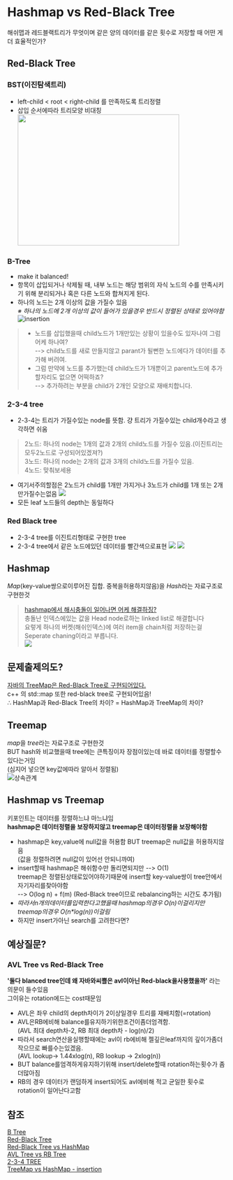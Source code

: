 # Hashmap vs Red-Black Tree
해쉬맵과 레드블랙트리가 무엇이며 같은 양의 데이터를 같은 횟수로 저장할 때 어떤 게 더 효율적인가?

## Red-Black Tree
### BST(이진탐색트리)
* left-child < root < right-child 를 만족하도록 트리정렬
* 삽입 순서에따라 트리모양 비대칭
<br><img src="http://cfile7.uf.tistory.com/image/265D7639581643112AEABA" width="370" height="300">

### B-Tree
* make it balanced! 
* 항목이 삽입되거나 삭제될 때, 내부 노드는 해당 범위의 자식 노드의 수를 만족시키기 위해 분리되거나 혹은 다른 노드와 합쳐지게 된다. <br>
* 하나의 노드는 2개 이상의 값을 가질수 있음
<br> _※ 하나의 노드에 2개 이상의 값이 들어가 있을경우 반드시 정렬된 상태로 있어야함_
![insertion](https://upload.wikimedia.org/wikipedia/commons/3/33/B_tree_insertion_example.png)
> + 노드를 삽입했을때 child노드가 1개만있는 상황이 있을수도 있자나여 그럼 어케 하나여?
> <br> --> child노드를 새로 만들지않고 parant가 될뻔한 노드에다가 데이터를 추가해 버려여. 
> + 그럼 만약에 노드를 추가했는데 child노드가 1개뿐이고 parent노드에 추가할자리도 없으면 어떡하죠?
> <br> --> 추가하려는 부분을 child가 2개인 모양으로 재배치합니다.

### 2-3-4 tree
* 2-3-4는 트리가 가질수있는 node를 뜻함. 걍 트리가 가질수있는 child개수라고 생각하면 쉬움
> 2노드: 하나의 node는 1개의 값과 2개의 child노드를 가질수 있음.(이진트리는 모두2노드로 구성되어있겠져?)
> <br> 3노드: 하나의 node는 2개의 값과 3개의 child노드를 가질수 있음.
> <br> 4노드: 맞춰보세용
* 여기서주의할점은 2노드가 child를 1개만 가지거나 3노드가 child를 1개 또는 2개만가질수는없음
![](http://cfile4.uf.tistory.com/image/194B7A574D256DC5010ABB)
* 모든 leaf 노드들의 depth는 동일하다

### Red Black tree
* 2-3-4 tree를 이진트리형태로 구현한 tree
* 2-3-4 tree에서 같은 노드에있던 데이터를 빨간색으로표현
![](https://i.imgur.com/l6r9PSD.png)
![](https://secweb.cs.odu.edu/~zeil/cs361/web/website/Lectures/avl/pages/redblacktree.gif)

## Hashmap
*Map*(key-value쌍으로이루어진 집합. 중복을허용하지않음)을 *Hash*라는 자료구조로 구현한것

> [hashmap에서 해시충돌이 일어나면 어케 해결하징?](http://odol87.tistory.com/4)
> <br> 충돌난 인덱스에있는 값을 Head node로하는 linked list로 해결합니다
> <br> 요렇게 하나의 버켓(해쉬인덱스)에 여러 item을 chain처럼 저장하는걸 Seperate chaning이라고 부릅니다.
> <br> ![](https://he-s3.s3.amazonaws.com/media/uploads/0e2c706.png)

## 문제출제의도?
[자바의 TreeMap은 Red-Black Tree로 구현되어있다.](http://grepcode.com/file/repository.grepcode.com/java/root/jdk/openjdk/6-b14/java/util/TreeMap.java)
<br> c++ 의 std::map 또한 red-black tree로 구현되어있음!
<br> ∴ HashMap과 Red-Black Tree의 차이? = HashMap과 TreeMap의 차이?

## Treemap
*map*을 *tree*라는 자료구조로 구현한것
<br> BUT hash와 비교했을때 tree에는 큰특징이자 장점이있는데 바로 데이터를 정렬할수있다는거임
<br> (심지어 넣으면 key값에따라 알아서 정렬됨)
<br> ![상속관계](http://way2java.com/wp-content/uploads/2011/12/ss.png)

## Hashmap vs Treemap
키포인트는 데이터를 정렬하느냐 마느냐임
<br> __hashmap은 데이터정렬을 보장하지않고 treemap은 데이터정렬을 보장해야함__
- hashmap은 key,value에 null값을 허용함 BUT treemap은 null값을 허용하지않음
<br>(값을 정렬하려면 null값이 있어선 안되니까여)
- insert할때 hashmap은 해쉬함수만 돌리면되지만 --> O(1) 
<br> treemap은 정렬된상태로있어야하기때문에 insert할 key-value쌍이 tree안에서 자기자리를찾아야함 
<br> --> O(log n) + f(m) (Red-Black tree이므로 rebalancing하는 시간도 추가됨)
- _따라서n개의데이터를입력한다고했을때 hashmap의경우 O(n)이걸리지만 treemap의경우 O(n*log(n))이걸림_
- 하지만 insert가아닌 search를 고려한다면?

## 예상질문?
### AVL Tree vs Red-Black Tree
__'둘다 blanced tree인데 왜 자바와씨쁠은 avl이아닌 Red-black을사용했을까'__ 라는 의문이 들수있음
<br> 그이유는 rotation에드는 cost때문임
- AVL은 좌우 child의 depth차이가 2이상일경우 트리를 재배치함(=rotation) 
- AVL은RB에비해 balance를유지하기위한조건이좀더엄격함. 
<br> (AVL 최대 depth차-2, RB 최대 depth차 - log(n)/2)
- 따라서 search연산을실행할때에는 avl이 rb에비해 젤깊은leaf까지의 깊이가좀더작으므로 빠를수는있겠음.
<br> (AVL lookup-> 1.44xlog(n), RB lookup -> 2xlog(n))
- BUT balance를엄격하게유지하기위해 insert/delete할때 rotation하는횟수가 좀더많아짐
- RB의 경우 데이터가 랜덤하게 insert되어도 avl에비해 적고 균일한 횟수로 rotation이 일어난다고함

## 참조
[B Tree](http://blog.naver.com/PostView.nhn?blogId=eng_jisikin&logNo=220889188747&parentCategoryNo=&categoryNo=6&viewDate=&isShowPopularPosts=true&from=search)
<br>[Red-Black Tree](http://ddmix.blogspot.kr/2015/02/cppalgo-19-red-black-tree.html)
<br>[Red-Black Tree vs HashMap](http://hamait.tistory.com/413)
<br>[AVL Tree vs RB Tree](https://stackoverflow.com/questions/16257761/difference-between-red-black-trees-and-avl-trees)
<br>[2-3-4 TREE](http://booolean.tistory.com/406)
<br>[TreeMap vs HashMap - insertion](https://stackoverflow.com/questions/20487619/complexity-of-treemap-insertion-vs-hashmap-insertion)
